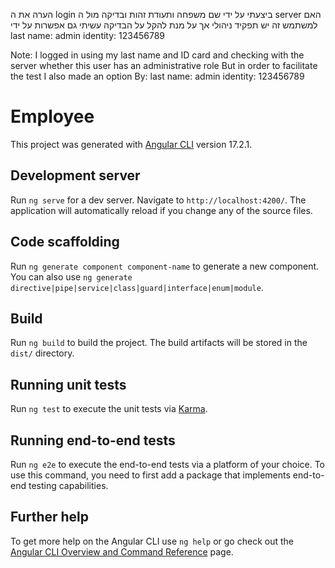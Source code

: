 הערה 
את ה login ביצעתי על ידי שם משפחה ותעודת זהות 
ובדיקה מול ה server האם למשתמש זה יש תפקיד ניהולי 
אך  על מנת להקל על הבדיקה עשיתי גם אפשרות 
על ידי 
last name:  admin
identity:  123456789

Note:
I logged in using my last name and ID card
and checking with the server whether this user has an administrative role
But in order to facilitate the test I also made an option
By:
last name: admin
identity: 123456789

# Employee

This project was generated with [Angular CLI](https://github.com/angular/angular-cli) version 17.2.1.

## Development server

Run `ng serve` for a dev server. Navigate to `http://localhost:4200/`. The application will automatically reload if you change any of the source files.

## Code scaffolding

Run `ng generate component component-name` to generate a new component. You can also use `ng generate directive|pipe|service|class|guard|interface|enum|module`.

## Build

Run `ng build` to build the project. The build artifacts will be stored in the `dist/` directory.

## Running unit tests

Run `ng test` to execute the unit tests via [Karma](https://karma-runner.github.io).

## Running end-to-end tests

Run `ng e2e` to execute the end-to-end tests via a platform of your choice. To use this command, you need to first add a package that implements end-to-end testing capabilities.

## Further help

To get more help on the Angular CLI use `ng help` or go check out the [Angular CLI Overview and Command Reference](https://angular.io/cli) page.
